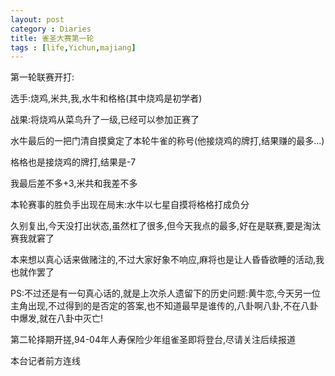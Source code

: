 ```yaml
---
layout: post
category : Diaries
title: 雀圣大赛第一轮
tags : [life,Yichun,majiang]
---
```



第一轮联赛开打:

 

选手:烧鸡,米共,我,水牛和格格(其中烧鸡是初学者)

 

 

 

战果:将烧鸡从菜鸟升了一级,已经可以参加正赛了

 

水牛最后的一把门清自摸奠定了本轮牛雀的称号(他接烧鸡的牌打,结果赚的最多...)

 

格格也是接烧鸡的牌打,结果是-7

 

我最后差不多+3,米共和我差不多

 

本轮赛事的胜负手出现在局末:水牛以七星自摸将格格打成负分
 

久别复出,今天没打出状态,虽然杠了很多,但今天我点的最多,好在是联赛,要是淘汰赛我就窘了

 

本来想以真心话来做赌注的,不过大家好象不响应,麻将也是让人昏昏欲睡的活动,我也就作罢了

 

PS:不过还是有一句真心话的,就是上次杀人遗留下的历史问题:黄牛恋,今天另一位主角出现,不过得到的是否定的答案,也不知道最早是谁传的,八卦啊八卦,不在八卦中爆发,就在八卦中灭亡!

 

 

第二轮择期开搓,94-04年人寿保险少年组雀圣即将登台,尽请关注后续报道

 

本台记者前方连线 